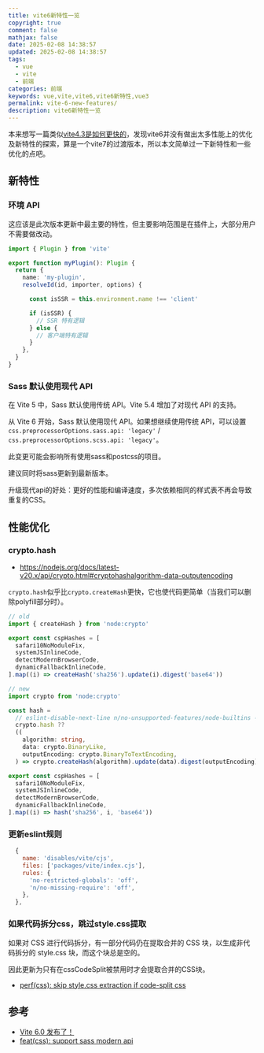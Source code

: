 ```yaml
---
title: vite6新特性一览
copyright: true
comment: false
mathjax: false
date: 2025-02-08 14:38:57
updated: 2025-02-08 14:38:57
tags:
  - vue
  - vite
  - 前端
categories: 前端
keywords: vue,vite,vite6,vite6新特性,vue3
permalink: vite-6-new-features/
description: vite6新特性一览
---
```

本来想写一篇类似[vite4.3是如何更快的](./vite4-3-is-faster/)，发现vite6并没有做出太多性能上的优化及新特性的探索，算是一个vite7的过渡版本，所以本文简单过一下新特性和一些优化的点吧。

<!--more-->
## 新特性

### 环境 API

这应该是此次版本更新中最主要的特性，但主要影响范围是在插件上，大部分用户不需要做改动。

```ts
import { Plugin } from 'vite'

export function myPlugin(): Plugin {
  return {
    name: 'my-plugin',
    resolveId(id, importer, options) {

      const isSSR = this.environment.name !== 'client'

      if (isSSR) {
        // SSR 特有逻辑
      } else {
        // 客户端特有逻辑
      }
    },
  }
}
```

### Sass 默认使用现代 API

在 Vite 5 中，Sass 默认使用传统 API。Vite 5.4 增加了对现代 API 的支持。

从 Vite 6 开始，Sass 默认使用现代 API。如果想继续使用传统 API，可以设置 `css.preprocessorOptions.sass.api: 'legacy'` / `css.preprocessorOptions.scss.api: 'legacy'`。

此变更可能会影响所有使用sass和postcss的项目。

建议同时将sass更新到最新版本。

升级现代api的好处：更好的性能和编译速度，多次依赖相同的样式表不再会导致重复的CSS。

## 性能优化

### crypto.hash

- https://nodejs.org/docs/latest-v20.x/api/crypto.html#cryptohashalgorithm-data-outputencoding

`crypto.hash`似乎比`crypto.createHash`更快，它也使代码更简单（当我们可以删除polyfill部分时）。

```ts
// old
import { createHash } from 'node:crypto'

export const cspHashes = [
  safari10NoModuleFix,
  systemJSInlineCode,
  detectModernBrowserCode,
  dynamicFallbackInlineCode,
].map((i) => createHash('sha256').update(i).digest('base64'))
```

```ts
// new
import crypto from 'node:crypto'

const hash =
  // eslint-disable-next-line n/no-unsupported-features/node-builtins -- crypto.hash is supported in Node 21.7.0+, 20.12.0+
  crypto.hash ??
  ((
    algorithm: string,
    data: crypto.BinaryLike,
    outputEncoding: crypto.BinaryToTextEncoding,
  ) => crypto.createHash(algorithm).update(data).digest(outputEncoding))

export const cspHashes = [
  safari10NoModuleFix,
  systemJSInlineCode,
  detectModernBrowserCode,
  dynamicFallbackInlineCode,
].map((i) => hash('sha256', i, 'base64'))
```

### 更新eslint规则

```js
  {
    name: 'disables/vite/cjs',
    files: ['packages/vite/index.cjs'],
    rules: {
      'no-restricted-globals': 'off',
      'n/no-missing-require': 'off',
    },
  },
```

### 如果代码拆分css，跳过style.css提取

如果对 CSS 进行代码拆分，有一部分代码仍在提取合并的 CSS 块，以生成非代码拆分的 style.css 块，而这个块总是空的。

因此更新为只有在cssCodeSplit被禁用时才会提取合并的CSS块。

- [perf(css): skip style.css extraction if code-split css](https://github.com/vitejs/vite/pull/18470)

## 参考

- [Vite 6.0 发布了！](https://cn.vite.dev/blog/announcing-vite6)
- [feat(css): support sass modern api](https://github.com/vitejs/vite/pull/17728#issuecomment-2247572134)
